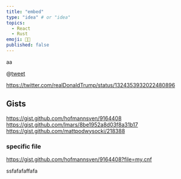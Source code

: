 ```yaml
---
title: "embed"
type: "idea" # or "idea"
topics: 
  - React
  - Rust
emoji: 👩‍💻
published: false
---
```

aa

@[tweet](https://twitter.com/jack/status/20)

https://twitter.com/realDonaldTrump/status/1324353932022480896

## Gists

https://gist.github.com/hofmannsven/9164408
https://gist.github.com/lmars/8be1952a8d03f8a31b17
https://gist.github.com/mattpodwysocki/218388

### specific file

https://gist.github.com/hofmannsven/9164408?file=my.cnf


ssfafafaffafa